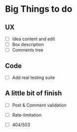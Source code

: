 # Big Things to do

## UX

- [ ] Idea content and edit
- [ ] Box description 
- [ ] Comments tree 

## Code

- [ ] Add real testing suite

## A little bit of finish

- [ ] Post & Comment validation
- [ ] Rate-limitation
- [ ] 404/503

